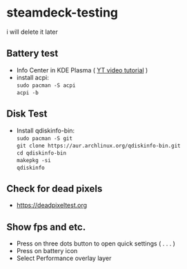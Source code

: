 # steamdeck-testing
i will delete it later

## Battery test
- Info Center in KDE Plasma ( [YT video tutorial](https://www.youtube.com/watch?v=ndXveCJfqf4&t=17s) )
- install acpi:  
  `sudo pacman -S acpi`  
  `acpi -b`

## Disk Test
- Install qdiskinfo-bin:  
  `sudo pacman -S git`  
  `git clone https://aur.archlinux.org/qdiskinfo-bin.git`  
  `cd qdiskinfo-bin`  
  `makepkg -si`  
  `qdiskinfo`

## Check for dead pixels
- https://deadpixeltest.org

## Show fps and etc.
- Press on three dots button to open quick settings ( . . . )
- Press on battery icon
- Select Performance overlay layer
